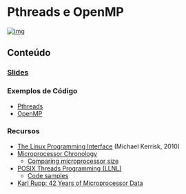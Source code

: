 

# Pthreads e OpenMP

[![img](https://img.shields.io/badge/License-CC%20BY%204.0-lightgrey.svg)](http://creativecommons.org/licenses/by/4.0/)


## Conteúdo


### [Slides](https://github.com/phrb/PPD/raw/slides/lectures/tex/pthreads_omp/src/pthreads-openmp.pdf)


### Exemplos de Código

-   [Pthreads](https://github.com/phrb/PPD/tree/main/lectures/tex/pthreads_omp/code_samples/pthreads)
-   [OpenMP](https://github.com/phrb/PPD/tree/main/lectures/tex/pthreads_omp/code_samples/omp)


### Recursos

-   [The Linux Programming Interface](https://man7.org/tlpi/) (Michael Kerrisk, 2010)
-   [Microprocessor Chronology](https://en.wikipedia.org/wiki/Microprocessor_chronology)
    -   [Comparing microprocessor size](https://en.wikipedia.org/wiki/File:Comparison_semiconductor_process_nodes.svg)
-   [POSIX Threads Programming (LLNL)](https://hpc-tutorials.llnl.gov/posix/)
    -   [Code samples](https://github.com/LLNL/HPC-Tutorials)
-   [Karl Rupp: 42 Years of Microprocessor Data](https://www.karlrupp.net/2018/02/42-years-of-microprocessor-trend-data/)
